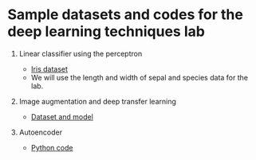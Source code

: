 # Sample datasets and codes for the deep learning techniques lab

1. Linear classifier using the perceptron 
    * [Iris dataset](/data-samples/iris.csv)
    * We will use the length and width of sepal and species data for the lab.

2. Image augmentation and deep transfer learning
    * [Dataset and model](/dataset-model-cnn-tl-demo.zip)

3. Autoencoder
    * [Python code](/autoencoder-mnist.py)